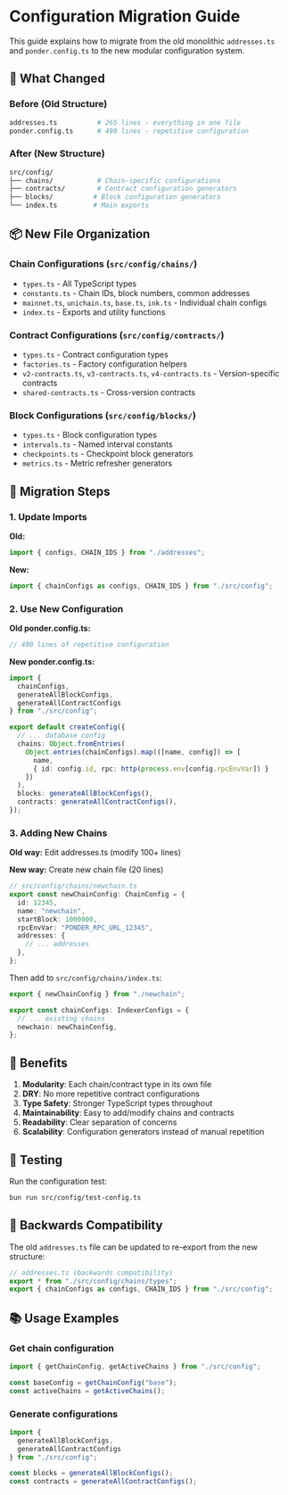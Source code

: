 # Configuration Migration Guide

This guide explains how to migrate from the old monolithic `addresses.ts` and `ponder.config.ts` to the new modular configuration system.

## 🔄 What Changed

### Before (Old Structure)

```sh
addresses.ts          # 265 lines - everything in one file
ponder.config.ts      # 490 lines - repetitive configuration
```

### After (New Structure)

```sh
src/config/
├── chains/           # Chain-specific configurations
├── contracts/        # Contract configuration generators  
├── blocks/          # Block configuration generators
└── index.ts         # Main exports
```

## 📦 New File Organization

### Chain Configurations (`src/config/chains/`)

- `types.ts` - All TypeScript types
- `constants.ts` - Chain IDs, block numbers, common addresses
- `mainnet.ts`, `unichain.ts`, `base.ts`, `ink.ts` - Individual chain configs
- `index.ts` - Exports and utility functions

### Contract Configurations (`src/config/contracts/`)

- `types.ts` - Contract configuration types
- `factories.ts` - Factory configuration helpers
- `v2-contracts.ts`, `v3-contracts.ts`, `v4-contracts.ts` - Version-specific contracts
- `shared-contracts.ts` - Cross-version contracts

### Block Configurations (`src/config/blocks/`)

- `types.ts` - Block configuration types
- `intervals.ts` - Named interval constants
- `checkpoints.ts` - Checkpoint block generators
- `metrics.ts` - Metric refresher generators

## 🚀 Migration Steps

### 1. Update Imports

**Old:**

```typescript
import { configs, CHAIN_IDS } from "./addresses";
```

**New:**

```typescript
import { chainConfigs as configs, CHAIN_IDS } from "./src/config";
```

### 2. Use New Configuration

**Old ponder.config.ts:**

```typescript
// 490 lines of repetitive configuration
```

**New ponder.config.ts:**

```typescript
import { 
  chainConfigs, 
  generateAllBlockConfigs, 
  generateAllContractConfigs 
} from "./src/config";

export default createConfig({
  // ... database config
  chains: Object.fromEntries(
    Object.entries(chainConfigs).map(([name, config]) => [
      name,
      { id: config.id, rpc: http(process.env[config.rpcEnvVar]) }
    ])
  ),
  blocks: generateAllBlockConfigs(),
  contracts: generateAllContractConfigs(),
});
```

### 3. Adding New Chains

**Old way:** Edit addresses.ts (modify 100+ lines)

**New way:** Create new chain file (20 lines)

```typescript
// src/config/chains/newchain.ts
export const newChainConfig: ChainConfig = {
  id: 12345,
  name: "newchain",
  startBlock: 1000000,
  rpcEnvVar: "PONDER_RPC_URL_12345",
  addresses: {
    // ... addresses
  },
};
```

Then add to `src/config/chains/index.ts`:

```typescript
export { newChainConfig } from "./newchain";

export const chainConfigs: IndexerConfigs = {
  // ... existing chains
  newchain: newChainConfig,
};
```

## 🎯 Benefits

1. **Modularity**: Each chain/contract type in its own file
2. **DRY**: No more repetitive contract configurations
3. **Type Safety**: Stronger TypeScript types throughout
4. **Maintainability**: Easy to add/modify chains and contracts
5. **Readability**: Clear separation of concerns
6. **Scalability**: Configuration generators instead of manual repetition

## 🧪 Testing

Run the configuration test:

```bash
bun run src/config/test-config.ts
```

## 🔄 Backwards Compatibility

The old `addresses.ts` file can be updated to re-export from the new structure:

```typescript
// addresses.ts (backwards compatibility)
export * from "./src/config/chains/types";
export { chainConfigs as configs, CHAIN_IDS } from "./src/config";
```

## 📚 Usage Examples

### Get chain configuration

```typescript
import { getChainConfig, getActiveChains } from "./src/config";

const baseConfig = getChainConfig("base");
const activeChains = getActiveChains();
```

### Generate configurations

```typescript
import { 
  generateAllBlockConfigs,
  generateAllContractConfigs 
} from "./src/config";

const blocks = generateAllBlockConfigs();
const contracts = generateAllContractConfigs();
```
